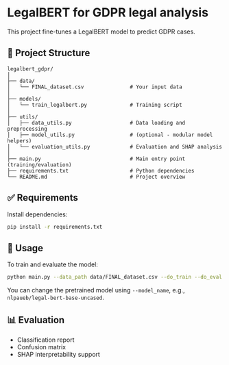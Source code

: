 # LegalBERT for GDPR legal analysis

This project fine-tunes a LegalBERT model to predict GDPR cases.

## 📁 Project Structure

```
legalbert_gdpr/
│
├── data/
│   └── FINAL_dataset.csv               # Your input data
│
├── models/
│   └── train_legalbert.py              # Training script
│
├── utils/
│   ├── data_utils.py                   # Data loading and preprocessing
│   ├── model_utils.py                  # (optional - modular model helpers)
│   └── evaluation_utils.py             # Evaluation and SHAP analysis
│
├── main.py                             # Main entry point (training/evaluation)
├── requirements.txt                    # Python dependencies
└── README.md                           # Project overview
```

## ✅ Requirements

Install dependencies:

```bash
pip install -r requirements.txt
```

## 🚀 Usage

To train and evaluate the model:

```bash
python main.py --data_path data/FINAL_dataset.csv --do_train --do_eval
```

You can change the pretrained model using `--model_name`, e.g., `nlpaueb/legal-bert-base-uncased`.

## 📊 Evaluation

- Classification report
- Confusion matrix
- SHAP interpretability support
